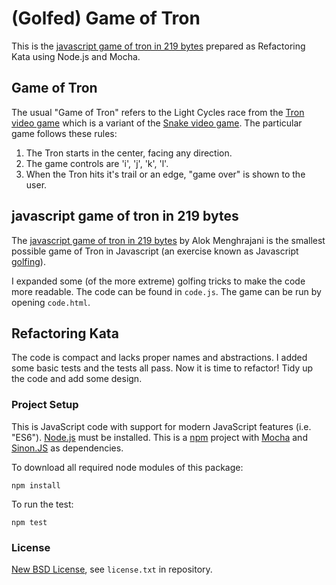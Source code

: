# (Golfed) Game of Tron

This is the [javascript game of tron in 219 bytes](http://quaxio.com/tron/)
prepared as Refactoring Kata using Node.js and Mocha.

## Game of Tron

The usual "Game of Tron" refers to the Light Cycles race from the
[Tron video game](https://en.wikipedia.org/wiki/Tron_(video_game)) which is a variant of the
[Snake video game](https://en.wikipedia.org/wiki/Snake_(video_game_genre)).
The particular game follows these rules:

1. The Tron starts in the center, facing any direction.
1. The game controls are 'i', 'j', 'k', 'l'.
1. When the Tron hits it's trail or an edge, "game over" is shown to the user.

## javascript game of tron in 219 bytes

The [javascript game of tron in 219 bytes](http://quaxio.com/tron/)
by Alok Menghrajani is the smallest possible game of Tron in Javascript
(an exercise known as Javascript [golfing](https://en.wikipedia.org/wiki/Code_golf)).

I expanded some (of the more extreme) golfing tricks to make the code more readable.
The code can be found in `code.js`. The game can be run by opening `code.html`.

## Refactoring Kata

The code is compact and lacks proper names and abstractions.
I added some basic tests and the tests all pass.
Now it is time to refactor! Tidy up the code and add some design.

### Project Setup

This is JavaScript code with support for modern JavaScript features (i.e. "ES6").
[Node.js](https://nodejs.org/) must be installed.
This is a [npm](https://www.npmjs.com/) project with [Mocha](https://mochajs.org/) and
[Sinon.JS](http://sinonjs.org/) as dependencies.

To download all required node modules of this package:

    npm install

To run the test:

    npm test

### License

[New BSD License](http://opensource.org/licenses/bsd-license.php), see `license.txt` in repository.
